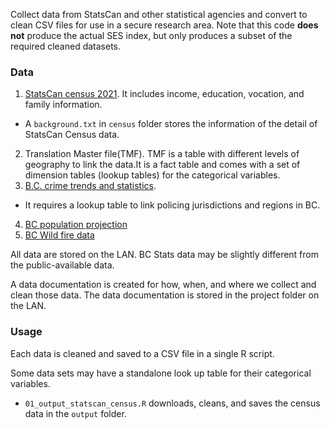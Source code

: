 <!--
Copyright 2024 Province of British Columbia

Licensed under the Apache License, Version 2.0 (the "License");
you may not use this file except in compliance with the License.
You may obtain a copy of the License at

http://www.apache.org/licenses/LICENSE-2.0

Unless required by applicable law or agreed to in writing, software distributed under the License is distributed on an "AS IS" BASIS,
WITHOUT WARRANTIES OR CONDITIONS OF ANY KIND, either express or implied.
See the License for the specific language governing permissions and limitations under the License.
-->


Collect data from StatsCan and other statistical agencies and convert to clean CSV files for use in a secure research area. Note that this code **does not** produce the actual SES index, but only produces a subset of the required cleaned datasets.



### Data

1. [StatsCan census 2021](https://www12.statcan.gc.ca/census-recensement/2021/dp-pd/index-eng.cfm). It includes income, education, vocation, and family information. 
  * A `background.txt` in `census` folder stores the information of the detail of StatsCan Census data.
2. Translation Master file(TMF). TMF is a table with different levels of geography to link the data.It is a fact table and comes with a set of dimension tables (lookup tables) for the categorical variables.  
3. [B.C. crime trends and statistics](https://www2.gov.bc.ca/gov/content/justice/criminal-justice/policing-in-bc/publications-statistics-legislation/crime-police-resource-statistics). 
 * It requires a lookup table to link policing jurisdictions and regions in BC. 
4. [BC population projection](https://bcstats.shinyapps.io/popApp/)
5. [BC Wild fire data](https://www2.gov.bc.ca/gov/content/safety/wildfire-status/about-bcws/wildfire-statistics/wildfire-averages)

All data are stored on the LAN. BC Stats data may be slightly different from the public-available data.  

A data documentation is created for how, when, and where we collect and clean those data. The data documentation is stored in the project folder on the LAN.

### Usage

Each data is cleaned and saved to a CSV file in a single R script. 

Some data sets may have a standalone look up table for their categorical variables. 

* `01_output_statscan_census.R` downloads, cleans, and saves the census data in the `output` folder. 


